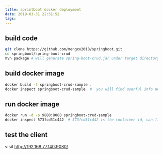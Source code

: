 ```yaml
---
title: sprintboot docker deployment
date: 2019-03-31 22:51:52
tags:
---
```


## build code
```bash
git clone https://github.com/mengxu2018/springboot.git
cd springboot/spring-boot-crud
mvn package # will generate spring-boot-crud.jar under target directory
```

## build docker image
```bash
docker build -t springboot-crud-sample .
docker inspect springboot-crud-sample  #  you will find userful info under node "ContainerConfig"
```

## run docker image
```bash
docker run -d -p 9080:8080 springboot-crud-sample
docker inspect 573fcd31c442  # 573fcd31c442 is the container id, can find "Mounts" here
```

## test the client
visit http://192.168.77.140:9080/